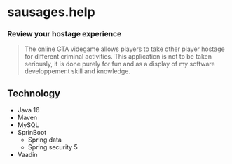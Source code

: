# sausages.help
### Review your hostage experience
> The online GTA videgame allows players to take other player hostage for different criminal activities.
> This application is not to be taken seriously, it is done purely for fun and as a display of my software developpement skill and knowledge.
>

## Technology

- Java 16
- Maven
- MySQL
- SprinBoot
    - Spring data
    - Spring security 5
- Vaadin
